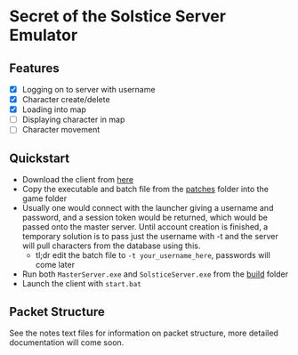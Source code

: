 # Secret of the Solstice Server Emulator

## Features

- [x] Logging on to server with username
- [x] Character create/delete
- [x] Loading into map
- [ ] Displaying character in map
- [ ] Character movement

## Quickstart

- Download the client from [here](https://www.fileplanet.com/183005/180000/fileinfo/Secret-of-the-Solstice-Client)
- Copy the executable and batch file from the [patches](patches) folder into the game folder
- Usually one would connect with the launcher giving a username and password, and a session token would be returned, which would be passed onto the master server. Until account creation is finished, a temporary solution is to pass just the username with -t and the server will pull characters from the database using this.
	- tl;dr edit the batch file to `-t your_username_here`, passwords will come later
- Run both `MasterServer.exe` and `SolsticeServer.exe` from the [build](build) folder
- Launch the client with `start.bat`

## Packet Structure

See the notes text files for information on packet structure, more detailed documentation will come soon.